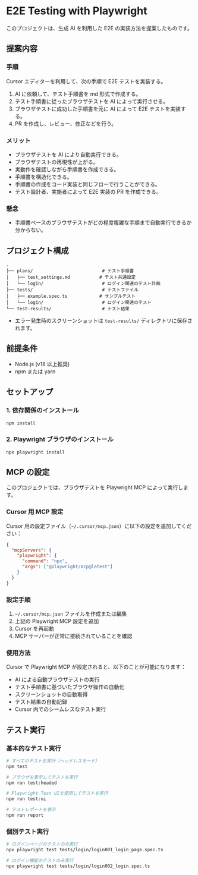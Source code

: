 # E2E Testing with Playwright

このプロジェクトは、生成 AI を利用した E2E の実装方法を提案したものです。

## 提案内容

### 手順

Cursor エディターを利用して、次の手順で E2E テストを実装する。

1. AI に依頼して、テスト手順書を md 形式で作成する。
2. テスト手順書に従ったブラウザテストを AI によって実行させる。
3. ブラウザテストに成功した手順書を元に AI によって E2E テストを実装する。
4. PR を作成し、レビュー、修正などを行う。

### メリット

- ブラウザテストを AI により自動実行できる。
- ブラウザテストの再現性が上がる。
- 実動作を確認しながら手順書を作成できる。
- 手順書を構造化できる。
- 手順書の作成をコード実装と同じフローで行うことができる。
- テスト設計者、実施者によって E2E 実装の PR を作成できる。

### 懸念

- 手順書ベースのブラウザテストがどの程度複雑な手順まで自動実行できるか分からない。

## プロジェクト構成

```
.
├── plans/                          # テスト手順書
│   ├── test_settings.md           # テスト共通設定
│   └── login/                      # ログイン関連のテスト計画
├── tests/                          # テストファイル
│   ├── example.spec.ts            # サンプルテスト
│   └── login/                      # ログイン関連のテスト
└── test-results/                   # テスト結果
```

- エラー発生時のスクリーンショットは `test-results/` ディレクトリに保存されます。

## 前提条件

- Node.js (v18 以上推奨)
- npm または yarn

## セットアップ

### 1. 依存関係のインストール

```bash
npm install
```

### 2. Playwright ブラウザのインストール

```bash
npx playwright install
```

## MCP の設定

このプロジェクトでは、ブラウザテストを Playwright MCP によって実行します。

### Cursor 用 MCP 設定

Cursor 用の設定ファイル（`~/.cursor/mcp.json`）に以下の設定を追加してください：

```json
{
  "mcpServers": {
    "playwright": {
      "command": "npx",
      "args": ["@playwright/mcp@latest"]
    }
  }
}
```

### 設定手順

1. `~/.cursor/mcp.json` ファイルを作成または編集
2. 上記の Playwright MCP 設定を追加
3. Cursor を再起動
4. MCP サーバーが正常に接続されていることを確認

### 使用方法

Cursor で Playwright MCP が設定されると、以下のことが可能になります：

- AI による自動ブラウザテストの実行
- テスト手順書に基づいたブラウザ操作の自動化
- スクリーンショットの自動取得
- テスト結果の自動記録
- Cursor 内でのシームレスなテスト実行

## テスト実行

### 基本的なテスト実行

```bash
# すべてのテストを実行（ヘッドレスモード）
npm test

# ブラウザを表示してテストを実行
npm run test:headed

# Playwright Test UIを使用してテストを実行
npm run test:ui

# テストレポートを表示
npm run report
```

### 個別テスト実行

```bash
# ログインページのテストのみ実行
npx playwright test tests/login/login001_login_page.spec.ts

# ログイン機能のテストのみ実行
npx playwright test tests/login/login002_login.spec.ts
```
